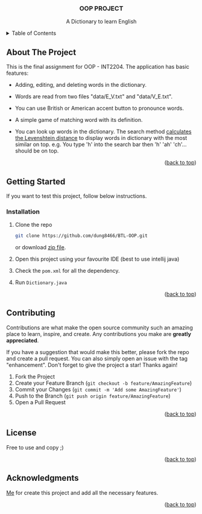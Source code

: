<div align="center">
  <h3 align="center">OOP PROJECT</h3>
  <p align="center">
    A Dictionary to learn English
</div>



<!-- TABLE OF CONTENTS -->
<details>
  <summary>Table of Contents</summary>
  <ol>
    <li>
      <a href="#about-the-project">About The Project</a>
    </li>
    <li>
      <a href="#getting-started">Getting Started</a>
      <ul>
        <li><a href="#installation">Installation</a></li>
      </ul>
    </li>
    <li><a href="#contributing">Contributing</a></li>
    <li><a href="#license">License</a></li>
  </ol>
</details>



<!-- ABOUT THE PROJECT -->
## About The Project

This is the final assignment for OOP - INT2204.
The application has basic features:
* Adding, editing, and deleting words in the dictionary.

* Words are read from two files "data/E_V.txt" and "data/V_E.txt".

* You can use British or American accent button to pronounce words.

* A simple game of matching word with its definition.
  
* You can look up words in the dictionary.
The search method [calculates the Levenshtein distance](https://www.geeksforgeeks.org/introduction-to-levenshtein-distance/) to display words in dictionary with the most similar on top. e.g. You type 'h' into the search bar then 'h' 'ah' 'ch'... should be on top.


<p align="right">(<a href="#readme-top">back to top</a>)</p>




<!-- GETTING STARTED -->
## Getting Started

If you want to test this project, follow below instructions.


### Installation

1. Clone the repo
   ```sh
   git clone https://github.com/dung8466/BTL-OOP.git
   ```
   or download [zip file](https://github.com/dung8466/BTL-OOP/archive/refs/heads/main.zip).

2. Open this project using your favourite IDE (best to use intellij java)

3. Check the `pom.xml` for all the dependency.

4. Run `Dictionary.java`

<p align="right">(<a href="#readme-top">back to top</a>)</p>


<!-- CONTRIBUTING -->
## Contributing

Contributions are what make the open source community such an amazing place to learn, inspire, and create. Any contributions you make are **greatly appreciated**.

If you have a suggestion that would make this better, please fork the repo and create a pull request. You can also simply open an issue with the tag "enhancement".
Don't forget to give the project a star! Thanks again!

1. Fork the Project
2. Create your Feature Branch (`git checkout -b feature/AmazingFeature`)
3. Commit your Changes (`git commit -m 'Add some AmazingFeature'`)
4. Push to the Branch (`git push origin feature/AmazingFeature`)
5. Open a Pull Request

<p align="right">(<a href="#readme-top">back to top</a>)</p>



<!-- LICENSE -->
## License

Free to use and copy ;)

<p align="right">(<a href="#readme-top">back to top</a>)</p>




<!-- ACKNOWLEDGMENTS -->
## Acknowledgments

[Me](https://github.com/dung8466) for create this project and add all the necessary features.


<p align="right">(<a href="#readme-top">back to top</a>)</p>

